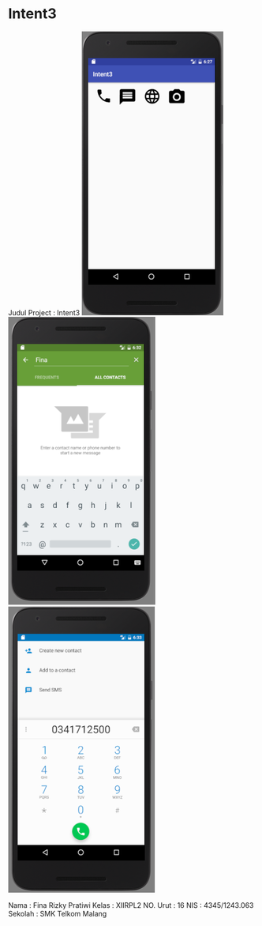 # Intent3

Judul Project : Intent3
![Screenshot 1](https://github.com/finarizkyp/Intent3/blob/master/I3_1.PNG)
![Screenshot 2](https://github.com/finarizkyp/Intent3/blob/master/I3_Fina1.PNG)
![Screenshot 3](https://github.com/finarizkyp/Intent3/blob/master/I3_Fina2.PNG)

Nama : Fina Rizky Pratiwi
Kelas : XIIRPL2
NO. Urut : 16
NIS : 4345/1243.063
Sekolah : SMK Telkom Malang
